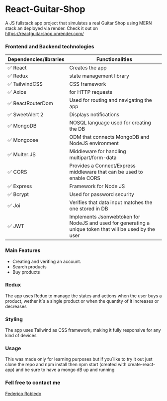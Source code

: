 # React-Guitar-Shop
A JS fullstack app project that simulates a real Guitar Shop using MERN stack an deployed via render. Check it out on https://reactguitarshop.onrender.com/

### Frontend and Backend technologies

| Dependencies/libraries | Functionalities                 |
| --------------- | --------------------------------------------------------------------------- |
| ✅ React   | Creates the app   |
| ✅ Redux   | state management library |
| ✅ TailwindCSS   | CSS framework |
| ✅ Axios     | for HTTP requests  |
| ✅ ReactRouterDom       | Used for routing and navigating the app |
| ✅ SweetAlert 2         | Displays notifications |
| ✅ MongoDB | NOSQL language used for creating the DB  |
| ✅ Mongoose | ODM that connects MongoDB and NodeJS environment  |
| ✅ Multer.JS | Middleware for handling multipart/form-data  |
| ✅ CORS | Provides a Connect/Express middleware that can be used to enable CORS |
| ✅ Express | Framework for Node JS |
| ✅ Bcrypt| Used for password security |
| ✅ Joi	| Verifies that data input matches the one stored in DB|
| ✅ JWT| Implements Jsonwebtoken for NodeJS and used for generating a unique token that will be used by the user |

### Main Features

- Creating and verifing an account.
- Search products
- Buy products



### Redux

The app uses Redux to manage the states and actions when the user buys a product, wether it`s a single product or when the quantity of it increases or decreases



### Styling 

The app uses Tailwind as CSS framework, making it fully responsive for any kind of devices

### Usage

This was made only for learning purposes but if you`like to try it out just clone the repo and npm install then npm start (created with create-react-app) and be sure to have a mongo dB up and running



### Fell free to contact me

<a href="https://www.linkedin.com/in/federicorobledo13/"><u>Federico Robledo<u><a><br>
